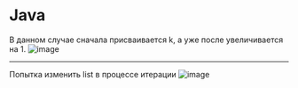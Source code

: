 # Java
В данном случае сначала присваивается k, а уже после увеличивается на 1.
![image](https://user-images.githubusercontent.com/48804404/151680319-8aeff0c0-42b7-4c91-b39f-f668437e3695.png)

---
Попытка изменить list в процессе итерации
![image](https://user-images.githubusercontent.com/48804404/151680305-e540f302-cc16-4f68-8eb2-51b74a9ff4c7.png)
